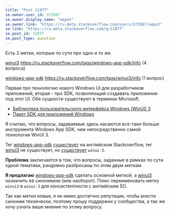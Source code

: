 ```yaml
---
title: "Post 11977"
se.owner.user_id: 373567
se.owner.display_name: "aepot"
se.owner.link: "https://ru.meta.stackoverflow.com/users/373567/aepot"
se.link: "https://ru.meta.stackoverflow.com/q/11977"
se.post_id: 11977
se.post_type: question
---
```

<p>Есть 2 метки, которые по сути про одно и то же.</p>
<p><a href="https://ru.stackoverflow.com/questions/tagged/winui3" class="post-tag" title="показать вопросы с меткой [winui3]" rel="tag">winui3</a>
<a href="https://ru.stackoverflow.com/tags/windows-app-sdk/info">https://ru.stackoverflow.com/tags/windows-app-sdk/info</a> (4 вопроса)</p>
<p><a href="https://ru.stackoverflow.com/questions/tagged/windows-app-sdk" class="post-tag" title="показать вопросы с меткой [windows-app-sdk]" rel="tag">windows-app-sdk</a>
<a href="https://ru.stackoverflow.com/tags/winui3/info">https://ru.stackoverflow.com/tags/winui3/info</a> (1 вопрос)</p>
<p>Первая про технологию нового Windows UI для разработчиков приложений, вторая - про SDK, позволяющий создавать приложения под этот UI. Обе сущности существуют в терминах Microsoft.</p>
<ul>
<li><a href="https://docs.microsoft.com/ru-ru/windows/apps/winui/winui3/" rel="nofollow noreferrer">Библиотека пользовательского интерфейса Windows (WinUI) 3</a></li>
<li><a href="https://docs.microsoft.com/ru-ru/windows/apps/windows-app-sdk/" rel="nofollow noreferrer">Пакет SDK для приложений Windows</a></li>
</ul>
<p>Я считаю, что вопросы, задаваемые здесь касаются все-таки больше инструмента Windows App SDK, чем непосредственно самой технологии WinUI 3.</p>
<p>Тег <a href="https://ru.stackoverflow.com/questions/tagged/windows-app-sdk" class="post-tag" title="показать вопросы с меткой [windows-app-sdk]" rel="tag">windows-app-sdk</a> <a href="https://stackoverflow.com/tags/windows-app-sdk">существует</a> на английском Stackoverflow, тег <a href="https://ru.stackoverflow.com/questions/tagged/winui3" class="post-tag" title="показать вопросы с меткой [winui3]" rel="tag">winui3</a> не существует, но <a href="https://stackoverflow.com/tags/winui-3">существует</a> <code>winui-3</code>.</p>
<p><strong>Проблема</strong> заключается в том, что вопросы, заданные в рамках по сути одной тематики, рандомно разбросаны по этим двум меткам.</p>
<p><strong>Я предлагаю</strong> <a href="https://ru.stackoverflow.com/questions/tagged/windows-app-sdk" class="post-tag" title="показать вопросы с меткой [windows-app-sdk]" rel="tag">windows-app-sdk</a> сделать основной меткой, а <a href="https://ru.stackoverflow.com/questions/tagged/winui3" class="post-tag" title="показать вопросы с меткой [winui3]" rel="tag">winui3</a> назначить её синонимом (или наоборот). Плюс переименовать метку <code>winui3</code> в <code>winui-3</code> для консистентности с английским SO.</p>
<p>Так как метки новые, я не имею достатчно репутации, чтобы внести синоним технически, поэтому прошу поддержки у сообщества, а так же хочу узнать ваше мнение по этому вопросу.</p>

